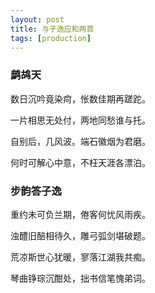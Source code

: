 ```yaml
---
layout: post
title: 与子逸应和两首  
tags: [production]
---
```

### 鹧鸪天

数日沉吟竟染疴，怅数佳期再蹉跎。

一片相思无处付，两地同愁谁与托。


自别后，几风波。端石徽烟为君磨。

何时可解心中意，不枉天涯各漂泊。


### 步韵答子逸

重约未可负兰期，倦客何忧风雨疾。

浊醴旧醅相待久，雕弓弧剑堪破题。

荒凉斯世心犹暖，寥落江湖我共痴。

琴曲铮琮沉酣处，拙书信笔愧弟词。
